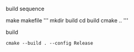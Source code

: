 build sequence

make makefile
'''
mkdir build
cd build
cmake ..
'''

build

```
cmake --build . --config Release
```

